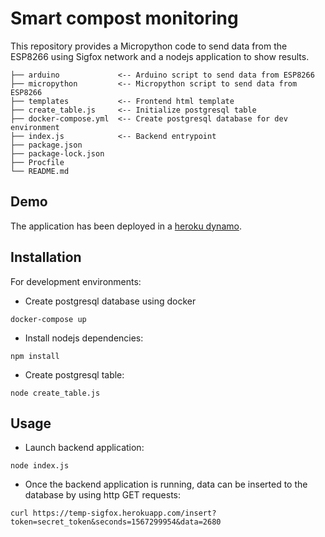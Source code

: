 # Smart compost monitoring

This repository provides a Micropython code to send data from the ESP8266 using Sigfox network and a nodejs application to show results.

```
├── arduino             <-- Arduino script to send data from ESP8266
├── micropython         <-- Micropython script to send data from ESP8266
├── templates           <-- Frontend html template
├── create_table.js     <-- Initialize postgresql table
├── docker-compose.yml  <-- Create postgresql database for dev environment
├── index.js            <-- Backend entrypoint
├── package.json
├── package-lock.json
├── Procfile
└── README.md
```

## Demo

The application has been deployed in a [heroku dynamo](http://temp-sigfox.herokuapp.com/).

## Installation

For development environments:

* Create postgresql database using docker

```
docker-compose up
```

* Install nodejs dependencies:

```
npm install
```

* Create postgresql table:

```
node create_table.js
```

## Usage 

* Launch backend application:

```
node index.js
```

* Once the backend application is running, data can be inserted to the database by using http GET requests:

```
curl https://temp-sigfox.herokuapp.com/insert?token=secret_token&seconds=1567299954&data=2680
```
